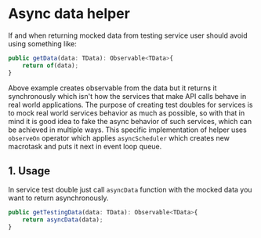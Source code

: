 # Async data helper

If and when returning mocked data from testing service user should avoid using something like:

```ts
public getData(data: TData): Observable<TData>{
	return of(data);
}
```

Above example creates observable from the data but it returns it synchronously which isn't how the services that make API calls behave in real world applications.
The purpose of creating test doubles for services is to mock real world services behavior as much as possible, so with that in mind it is good idea to fake the async behavior of such services, which can be achieved in multiple ways.
This specific implementation of helper uses `observeOn` operator which applies `asyncScheduler` which creates new macrotask and puts it next in event loop queue.

## 1. Usage

In service test double just call `asyncData` function with the mocked data you want to return asynchronously.

```ts
public getTestingData(data: TData): Observable<TData>{
	return asyncData(data);
}
```

